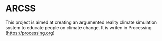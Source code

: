 # ARCSS
This project is aimed at creating an argumented reality climate simulation system to educate people on climate change. It is writen in Processing (https://processing.org)
